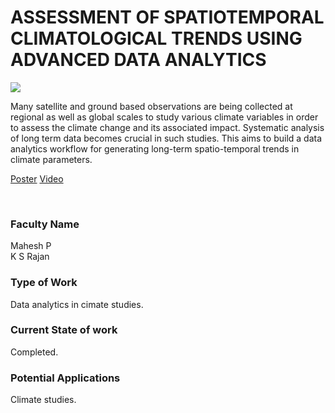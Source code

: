 # ASSESSMENT OF SPATIOTEMPORAL CLIMATOLOGICAL TRENDS USING ADVANCED DATA ANALYTICS

![](https://i.imgur.com/dsALUYq.png)

Many satellite and ground based observations are being collected at regional as well as global scales to study various climate variables in order to assess the climate change and its associated impact. Systematic analysis of long term data becomes crucial in such studies. This aims to build a data analytics workflow for generating long-term spatio-temporal trends in climate parameters.

[Poster](24.%20ASSESSMENT%20OF%20SPATIOTEMPORAL%20CLIMATOLOGICAL%20TRENDS%20USING%20ADVANCED%20DATA%20ANALYTICS.pdf)
[Video](https://rndshowcase.iiit.ac.in/tto/TTO_website_data/Videos/271.mp4)

<br>


### Faculty Name

Mahesh P<br>
K S Rajan


### Type of Work

Data analytics in cimate studies.


### Current State of work

Completed.


### Potential Applications

Climate studies.
